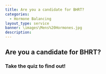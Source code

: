 ```yaml
---
title: Are you a candidate for BHRT?
categories:
  - Hormone Balancing
layout_type: service
banner: \images\Mens%20Hormones.jpg
description:
---
```

## Are you a candidate for BHRT?
### Take the quiz to find out!

<script type="text/javascript" src="https://form.jotform.com/jsform/90154478558972"></script>
